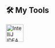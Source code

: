 ## 🛠 My Tools
<a target="_blank" > <img src="https://img.icons8.com/color/256/intellij-idea.png" alt="IntelliJ IDEA" width="48" height="48"/> </a> 